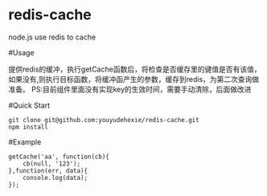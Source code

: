 redis-cache
===========

node.js use redis to cache

#Usage

提供redis的缓冲，执行getCache函数后，将检查是否缓存里的键值是否有该值，如果没有,则执行目标函数，将缓冲函产生的参数，缓存到redis，为第二次查询做准备。
PS:目前组件里面没有实现key的生效时间，需要手动清除，后面做改进

#Quick Start

    git clone git@github.com:youyudehexie/redis-cache.git
    npm install
    
#Example

    getCache('aa', function(cb){
        cb(null, '123');
    },function(err, data){
        console.log(data);
    });

